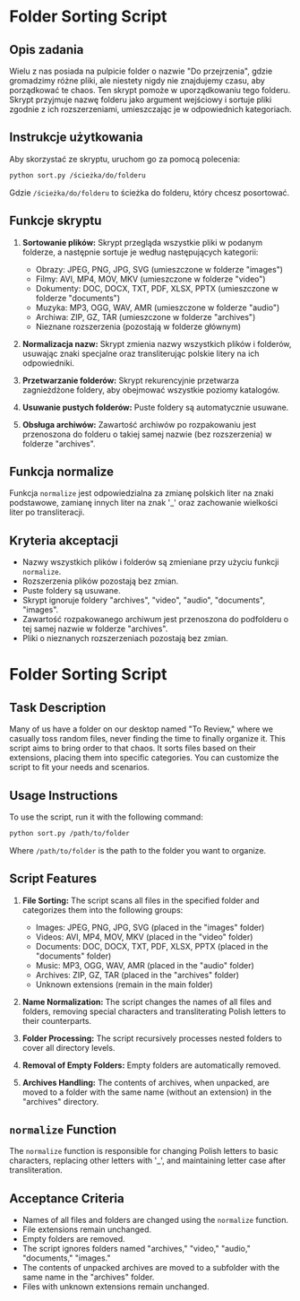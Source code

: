 # Folder Sorting Script

## Opis zadania
Wielu z nas posiada na pulpicie folder o nazwie "Do przejrzenia", gdzie gromadzimy różne pliki, ale niestety nigdy nie znajdujemy czasu, aby porządkować te chaos. Ten skrypt pomoże w uporządkowaniu tego folderu. Skrypt przyjmuje nazwę folderu jako argument wejściowy i sortuje pliki zgodnie z ich rozszerzeniami, umieszczając je w odpowiednich kategoriach.

## Instrukcje użytkowania
Aby skorzystać ze skryptu, uruchom go za pomocą polecenia:
```bash
python sort.py /ścieżka/do/folderu
```
Gdzie `/ścieżka/do/folderu` to ścieżka do folderu, który chcesz posortować.

## Funkcje skryptu
1. **Sortowanie plików:** Skrypt przegląda wszystkie pliki w podanym folderze, a następnie sortuje je według następujących kategorii:
   - Obrazy: JPEG, PNG, JPG, SVG (umieszczone w folderze "images")
   - Filmy: AVI, MP4, MOV, MKV (umieszczone w folderze "video")
   - Dokumenty: DOC, DOCX, TXT, PDF, XLSX, PPTX (umieszczone w folderze "documents")
   - Muzyka: MP3, OGG, WAV, AMR (umieszczone w folderze "audio")
   - Archiwa: ZIP, GZ, TAR (umieszczone w folderze "archives")
   - Nieznane rozszerzenia (pozostają w folderze głównym)

2. **Normalizacja nazw:** Skrypt zmienia nazwy wszystkich plików i folderów, usuwając znaki specjalne oraz transliterując polskie litery na ich odpowiedniki.

3. **Przetwarzanie folderów:** Skrypt rekurencyjnie przetwarza zagnieżdżone foldery, aby obejmować wszystkie poziomy katalogów.

4. **Usuwanie pustych folderów:** Puste foldery są automatycznie usuwane.

5. **Obsługa archiwów:** Zawartość archiwów po rozpakowaniu jest przenoszona do folderu o takiej samej nazwie (bez rozszerzenia) w folderze "archives".

## Funkcja normalize
Funkcja `normalize` jest odpowiedzialna za zmianę polskich liter na znaki podstawowe, zamianę innych liter na znak '_' oraz zachowanie wielkości liter po transliteracji.

## Kryteria akceptacji
- Nazwy wszystkich plików i folderów są zmieniane przy użyciu funkcji `normalize`.
- Rozszerzenia plików pozostają bez zmian.
- Puste foldery są usuwane.
- Skrypt ignoruje foldery "archives", "video", "audio", "documents", "images".
- Zawartość rozpakowanego archiwum jest przenoszona do podfolderu o tej samej nazwie w folderze "archives".
- Pliki o nieznanych rozszerzeniach pozostają bez zmian.

# Folder Sorting Script

## Task Description
Many of us have a folder on our desktop named "To Review," where we casually toss random files, never finding the time to finally organize it. This script aims to bring order to that chaos. It sorts files based on their extensions, placing them into specific categories. You can customize the script to fit your needs and scenarios.

## Usage Instructions
To use the script, run it with the following command:
```bash
python sort.py /path/to/folder
```
Where `/path/to/folder` is the path to the folder you want to organize.

## Script Features
1. **File Sorting:** The script scans all files in the specified folder and categorizes them into the following groups:
   - Images: JPEG, PNG, JPG, SVG (placed in the "images" folder)
   - Videos: AVI, MP4, MOV, MKV (placed in the "video" folder)
   - Documents: DOC, DOCX, TXT, PDF, XLSX, PPTX (placed in the "documents" folder)
   - Music: MP3, OGG, WAV, AMR (placed in the "audio" folder)
   - Archives: ZIP, GZ, TAR (placed in the "archives" folder)
   - Unknown extensions (remain in the main folder)

2. **Name Normalization:** The script changes the names of all files and folders, removing special characters and transliterating Polish letters to their counterparts.

3. **Folder Processing:** The script recursively processes nested folders to cover all directory levels.

4. **Removal of Empty Folders:** Empty folders are automatically removed.

5. **Archives Handling:** The contents of archives, when unpacked, are moved to a folder with the same name (without an extension) in the "archives" directory.

## `normalize` Function
The `normalize` function is responsible for changing Polish letters to basic characters, replacing other letters with '_', and maintaining letter case after transliteration.

## Acceptance Criteria
- Names of all files and folders are changed using the `normalize` function.
- File extensions remain unchanged.
- Empty folders are removed.
- The script ignores folders named "archives," "video," "audio," "documents," "images."
- The contents of unpacked archives are moved to a subfolder with the same name in the "archives" folder.
- Files with unknown extensions remain unchanged.
